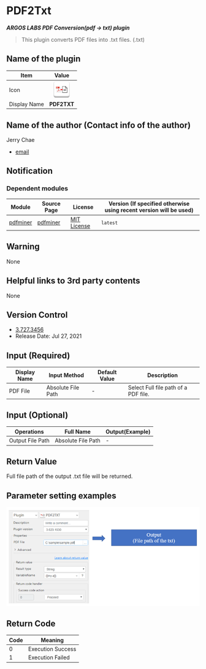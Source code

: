 # PDF2Txt

***ARGOS LABS PDF Conversion(pdf -> txt) plugin***
> This plugin converts PDF files into .txt files. (.txt)

## Name of the plugin
Item         | Value
-------------|:---:
Icon         | ![pdf2txt](icon.png) 
Display Name | **PDF2TXT**

## Name of the author (Contact info of the author)

Jerry Chae
* [email](mailto:mcchae`@argos-labs.com)

[comment]: <> (* [github]&#40;https://github.com/Jerry-Chae&#41;)

## Notification

### Dependent modules
Module | Source Page                                    | License                                                                            | Version (If specified otherwise using recent version will be used)
---|------------------------------------------------|------------------------------------------------------------------------------------|---
[pdfminer](https://pypi.org/project/pdfminer/) | [pdfminer](https://github.com/euske/pdfminer) | [MIT License](https://github.com/euske/pdfminer/blob/master/LICENSE) | `latest`


## Warning 
None

## Helpful links to 3rd party contents
None

## Version Control 
* [3.727.3456](setup.yaml)
* Release Date: Jul 27, 2021

## Input (Required)
Display Name | Input Method       | Default Value | Description
-------------|--------------------|---------------|---
PDF File         | Absolute File Path | -             | Select Full file path of a PDF file.



## Input (Optional)


Operations | Full Name                    | Output(Example)
----|------------------------------|---
Output File Path         | Absolute File Path | -             | Specify output .docx folder/name here. If left unchecked, a .docx file will be generated in the folder where input PDF is located with the same file name.




## Return Value
Full file path of the output .txt file will be returned.

## Parameter setting examples
![Text_from_Image01](README_01.png)

## Return Code
Code | Meaning
---|---
0 | Execution Success
1 | Execution Failed
